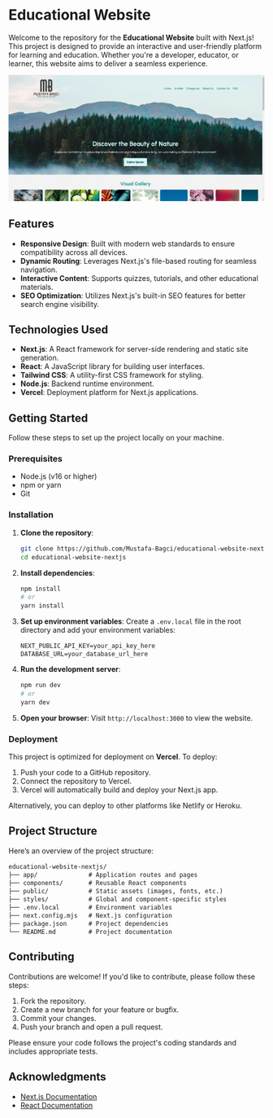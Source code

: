 # Educational Website

Welcome to the repository for the **Educational Website** built with Next.js! This project is designed to provide an interactive and user-friendly platform for learning and education. Whether you're a developer, educator, or learner, this website aims to deliver a seamless experience.

![Project Screenshot](edu-homepage.png)

## Features

- **Responsive Design**: Built with modern web standards to ensure compatibility across all devices.
- **Dynamic Routing**: Leverages Next.js's file-based routing for seamless navigation.
- **Interactive Content**: Supports quizzes, tutorials, and other educational materials.
- **SEO Optimization**: Utilizes Next.js's built-in SEO features for better search engine visibility.

## Technologies Used

- **Next.js**: A React framework for server-side rendering and static site generation.
- **React**: A JavaScript library for building user interfaces.
- **Tailwind CSS**: A utility-first CSS framework for styling.
- **Node.js**: Backend runtime environment.
- **Vercel**: Deployment platform for Next.js applications.

## Getting Started

Follow these steps to set up the project locally on your machine.

### Prerequisites

- Node.js (v16 or higher)
- npm or yarn
- Git

### Installation

1. **Clone the repository**:
   ```bash
   git clone https://github.com/Mustafa-Bagci/educational-website-nextjs.git
   cd educational-website-nextjs
   ```

2. **Install dependencies**:
   ```bash
   npm install
   # or
   yarn install
   ```

3. **Set up environment variables**:
   Create a `.env.local` file in the root directory and add your environment variables:
   ```env
   NEXT_PUBLIC_API_KEY=your_api_key_here
   DATABASE_URL=your_database_url_here
   ```

4. **Run the development server**:
   ```bash
   npm run dev
   # or
   yarn dev
   ```

5. **Open your browser**:
   Visit `http://localhost:3000` to view the website.

### Deployment

This project is optimized for deployment on **Vercel**. To deploy:

1. Push your code to a GitHub repository.
2. Connect the repository to Vercel.
3. Vercel will automatically build and deploy your Next.js app.

Alternatively, you can deploy to other platforms like Netlify or Heroku.

## Project Structure

Here’s an overview of the project structure:

```
educational-website-nextjs/
├── app/              # Application routes and pages
├── components/       # Reusable React components
├── public/           # Static assets (images, fonts, etc.)
├── styles/           # Global and component-specific styles
├── .env.local        # Environment variables
├── next.config.mjs   # Next.js configuration
├── package.json      # Project dependencies
└── README.md         # Project documentation
```

## Contributing

Contributions are welcome! If you'd like to contribute, please follow these steps:

1. Fork the repository.
2. Create a new branch for your feature or bugfix.
3. Commit your changes.
4. Push your branch and open a pull request.

Please ensure your code follows the project's coding standards and includes appropriate tests.

## Acknowledgments

- [Next.js Documentation](https://nextjs.org/docs)
- [React Documentation](https://reactjs.org/docs/getting-started.html)
